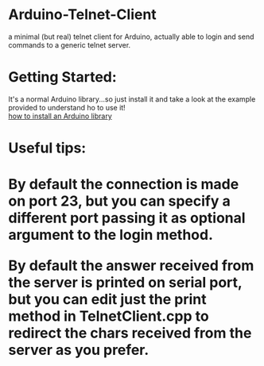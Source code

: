 # Arduino-Telnet-Client
a minimal (but real) telnet client for Arduino, actually able to login and send commands to a generic telnet server.

<h1>Getting Started:</h1>
It's a normal Arduino library...so just install it and take a look at the example provided to understand ho to use it!<br>
<a href="https://www.arduino.cc/en/Guide/Libraries">how to install an Arduino library</a>

<h1>Useful tips:<h1>

<b>By default</b> the connection is made on <b>port 23</b>, but you can specify a different port passing it as optional argument to the login method.

<b>By default</b> the answer received from the server is <b>printed on serial port</b>, but you can <b>edit just the print method in TelnetClient.cpp to redirect the chars received</b> from the server as you prefer.

